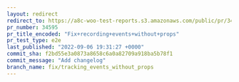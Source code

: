 ```yaml
---
layout: redirect
redirect_to: https://a8c-woo-test-reports.s3.amazonaws.com/public/pr/34595/e2e/index.html
pr_number: 34595
pr_title_encoded: "Fix+recording+events+without+props"
pr_test_type: e2e
last_published: "2022-09-06 19:31:27 +0000"
commit_sha: f2bd55e3a0873a8658c6a0a82709a918ba5b78f1
commit_message: "Add changelog"
branch_name: fix/tracking_events_without_props
---
```


